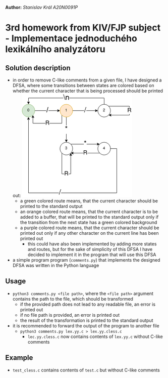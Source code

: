 **Author:** _Stanislav Král A20N0091P_

# 3rd homework from KIV/FJP subject - Implementace jednoduchého lexikálního analyzátoru
## Solution description
- in order to remove C-like comments from a given file, I have designed a DFSA, where some transitions between states are colored based on whether the current character that is being processed should be printed out:
![](diagram.png)
    - a green colored route means, that the current character should be printed to the standard output
    - an orange colored route means, that the current character is to be added to a buffer, that will be printed to the standard output only if the transition from the next state has a green colored background
    - a purple colored route means, that the current character should be printed out only if any other character on the current line has been printed out
        - this could have also been implemented by adding more states and routes, but for the sake of simplicity of this DFSA I have decided to implement it in the program that will use this DFSA
- a simple program program (`comments.py`) that implements the designed DFSA was written in the Python language
## Usage
- `python3 comments.py <file path>`, where the `<file path>` argument contains the path to the file, which should be transformed
    - if the provided path does not lead to any readable file, an error is printed out
    - if no file path is provided, an error is printed out
    - the result of the transformation is printed to the standard output
- it is recommended to forward the output of the program to another file
    - `python3 comments.py lex.yy.c > lex.yy.cless.c`
        - `lec.yy.cless.c` now contains contents of `lex.yy.c` without C-like comments
## Example
- `test_cless.c` contains contents of `test.c` but without C-like comments
